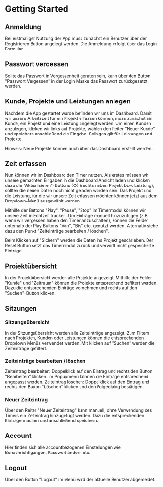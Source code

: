 # Getting Started

## Anmeldung
Bei erstmaliger Nutzung der App muss zunächst ein Benutzer über den Registrieren Button 
angelegt werden. Die Anmeldung erfolgt über das Login Formular.

## Passwort vergessen
Sollte das Passwort in Vergessenheit geraten sein, kann über den Button "Passwort Vergessen" in der Login Maske das Passwort zurückgesetzt werden.

## Kunde, Projekte und Leistungen anlegen
Nachdem die App gestartet wurde befinden wir uns im Dashboard. Damit wir unsere Arbeitszeit für ein Projekt 
erfassen können, muss zunächst ein Kunde, ein Projekt und eine Leistung angelegt werden. Um einen Kunden anzulegen, 
klicken wir links auf Projekte, wählen den Reiter "Neuer Kunde" und speichern anschließend die Eingabe. Selbiges
gilt für Leistungen und Projekte.

Hinweis: Neue Projekte können auch über das Dashboard erstellt werden.

## Zeit erfassen
Nun können wir im Dashboard den Timer nutzen. Als erstes müssen wir unsere gemachten Eingaben in die Dashboard Ansicht laden
und klicken dazu die "Aktualisieren"-Buttons (↻) (rechts neben Projekt bzw. Leistung), sollten die neuen Daten noch nicht geladen worden sein.
Das Projekt und die Leistung, für die wir unsere Zeit erfassen möchten können jetzt aus dem Dropdown-Menü ausgewählt werden.

Mithilfe der Buttons "Play", "Pause", "Stop" im Timermodul können wir unsere Zeit in Echtzeit tracken. Um Einträge manuell hinzuzufügen (z.B. wenn wir vergessen haben den Timer
anzuschalten), können die Felder unterhalb der Play Buttons "Von", "Bis" etc. genutzt werden. Alternativ siehe dazu den Punkt "Zeiteinträge bearbeiten / löschen".

Beim Klicken auf "Sichern" werden die Daten ins Projekt geschrieben. Der Reset Button setzt das Timermodul zurück und verwirft nicht gespeicherte Einträge.

## Projektübersicht
In der Projektübersicht werden alle Projekte angezeigt. Mithilfe der Felder "Kunde" und "Zeitraum" können die Projekte entsprechend gefiltert werden. Dazu
die entsprechenden Einträge vornehmen und rechts auf den "Suchen"-Button klicken.

## Sitzungen
### Sitzungsübersicht
In der Sitzungsübersicht werden alle Zeiteinträge angezeigt. Zum Filtern nach Projekten, Kunden oder Leistungen können die entsprechenden Dropdown Menüs verwendet werden. Mit klicken auf "Suchen" werden die Zeiteinträge gefiltert.

### Zeiteinträge bearbeiten / löschen
Zeiteintrag bearbeiten: Doppelklick auf den Eintrag und rechts den Button "Bearbeiten" klicken. Im Popupmenü können die Einträge entsprechend angepasst werden. 
Zeiteintrag löschen: Doppelklick auf den Eintrag und rechts den Button "Löschen" klicken und den Folgedialog bestätigen.

### Neuer Zeiteintrag 
Über den Reiter "Neuer Zeiteintrag" kann manuell, ohne Verwendung des Timers ein Zeiteintrag hinzugefügt werden. Dazu die entsprechenden Einträge machen und anschließend speichern.

## Account
Hier finden sich alle accountbezogenen Einstellungen wie Benachrichtigungen, Passwort ändern etc.

## Logout
Über den Button "Logout" im Menü wird der aktuelle Benutzer abgemeldet.
